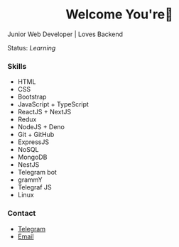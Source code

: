 <h1 align="center">Welcome You're🔕</h1>
<span>Junior Web Developer | Loves Backend</span>
<br />
<p>Status: <i>Learning</i></p>
<h3>Skills</h3>
<ul>
  <li>HTML</li>
  <li>CSS</li>
  <li>Bootstrap</li>
  <li>JavaScript + TypeScript</li>
  <li>ReactJS + NextJS</li>
  <li>Redux</li>
  <li>NodeJS + Deno</li>
  <li>Git + GitHub</li>
  <li>ExpressJS</li>
  <li>NoSQL</li>
  <li>MongoDB</li>
  <li>NestJS</li>
  <li>Telegram bot</li>
  <li>grammY</li>
  <li>Telegraf JS</li>
  <li>Linux</li>
</ul>

<h3>Contact</h3>
<ul>
  <li>
    <a href="https://t.me/SaDi_BRo">Telegram</a> <br />
  </li>
  <li>
    <a href="mailto:sayidullohabbasov0909@gmail.com">Email</a>
  </li>
</ul>
